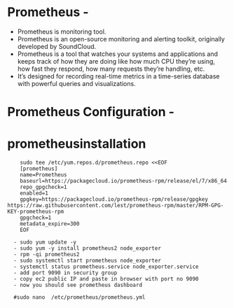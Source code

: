 # Prometheus -
- Prometheus is monitoring tool.
- Prometheus is an open-source monitoring and alerting toolkit, originally developed by SoundCloud.
- Prometheus is a tool that watches your systems and applications and keeps track of how they are doing like how much CPU they’re using, how fast they respond, how many requests they’re handling, etc.
- It’s designed for recording real-time metrics in a time-series database with powerful queries and visualizations.

# Prometheus Configuration -


# prometheusinstallation


        sudo tee /etc/yum.repos.d/prometheus.repo <<EOF
        [prometheus]
        name=Prometheus
        baseurl=https://packagecloud.io/prometheus-rpm/release/el/7/x86_64
        repo_gpgcheck=1
        enabled=1
        gpgkey=https://packagecloud.io/prometheus-rpm/release/gpgkey https://raw.githubusercontent.com/lest/prometheus-rpm/master/RPM-GPG-KEY-prometheus-rpm
        gpgcheck=1
        metadata_expire=300
        EOF

      - sudo yum update -y
      - sudo yum -y install prometheus2 node_exporter
      - rpm -qi prometheus2
      - sudo systemctl start prometheus node_exporter
      - systemctl status prometheus.service node_exporter.service
      - add port 9090 in security group
      - copy ec2 public IP and paste in browser with port no 9090
      - now you should see prometheus dashboard
      
      #sudo nano  /etc/prometheus/prometheus.yml

